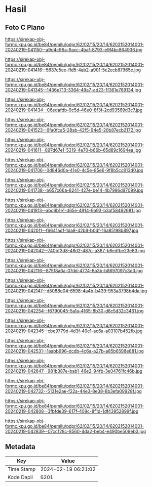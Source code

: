# Hasil

## Foto C Plano

https://sirekap-obj-formc.kpu.go.id/be84/pemilu/pdpr/62/02/15/20/14/6202152014001-20240219-041150--a9d4c96a-9acc-4baf-8793-e9f4bc864936.jpg

https://sirekap-obj-formc.kpu.go.id/be84/pemilu/pdpr/62/02/15/20/14/6202152014001-20240219-041416--5637c5ee-ffd5-4ab2-a901-5c2ecb87965e.jpg

https://sirekap-obj-formc.kpu.go.id/be84/pemilu/pdpr/62/02/15/20/14/6202152014001-20240219-041345--1436e713-3364-49a7-ad23-1f361e769134.jpg

https://sirekap-obj-formc.kpu.go.id/be84/pemilu/pdpr/62/02/15/20/14/6202152014001-20240219-041434--06edafdb-9c5d-46e0-8f3f-2cd93569d3c7.jpg

https://sirekap-obj-formc.kpu.go.id/be84/pemilu/pdpr/62/02/15/20/14/6202152014001-20240219-041523--6fa0fca5-28ab-42f5-94e5-20b87ecb2172.jpg

https://sirekap-obj-formc.kpu.go.id/be84/pemilu/pdpr/62/02/15/20/14/6202152014001-20240219-041611--897d67e1-5319-4e70-b66b-65d89c1694ea.jpg

https://sirekap-obj-formc.kpu.go.id/be84/pemilu/pdpr/62/02/15/20/14/6202152014001-20240219-041706--0d846d0a-41e0-4c5e-85e6-9f8b5cc813d0.jpg

https://sirekap-obj-formc.kpu.go.id/be84/pemilu/pdpr/62/02/15/20/14/6202152014001-20240219-041738--b657c66a-8241-427e-be14-4b7996d97099.jpg

https://sirekap-obj-formc.kpu.go.id/be84/pemilu/pdpr/62/02/15/20/14/6202152014001-20240219-041813--abc6b1e1-d65e-4914-9a93-b3af58462681.jpg

https://sirekap-obj-formc.kpu.go.id/be84/pemilu/pdpr/62/02/15/20/14/6202152014001-20240219-042011--f6641adf-1da9-42b8-b0df-16a85198b897.jpg

https://sirekap-obj-formc.kpu.go.id/be84/pemilu/pdpr/62/02/15/20/14/6202152014001-20240219-042042--740bf3d8-48d2-487c-a387-b6edfbe23e83.jpg

https://sirekap-obj-formc.kpu.go.id/be84/pemilu/pdpr/62/02/15/20/14/6202152014001-20240219-042116--875f8a6a-07dd-4774-8a3b-b8697097c3d3.jpg

https://sirekap-obj-formc.kpu.go.id/be84/pemilu/pdpr/62/02/15/20/14/6202152014001-20240219-042147--d5088e04-6598-4a4b-b439-953a3798b4da.jpg

https://sirekap-obj-formc.kpu.go.id/be84/pemilu/pdpr/62/02/15/20/14/6202152014001-20240219-042254--f6790045-5a1a-4165-8b30-d8c5d32c3461.jpg

https://sirekap-obj-formc.kpu.go.id/be84/pemilu/pdpr/62/02/15/20/14/6202152014001-20240219-042345--cbe9779d-4d3f-40c1-ac6a-a03107b452fb.jpg

https://sirekap-obj-formc.kpu.go.id/be84/pemilu/pdpr/62/02/15/20/14/6202152014001-20240219-042531--1aabb996-dcdb-4c6a-a27b-a85b6598e881.jpg

https://sirekap-obj-formc.kpu.go.id/be84/pemilu/pdpr/62/02/15/20/14/6202152014001-20240219-042647--981b387e-bab1-46e2-94fb-3e04761fc46b.jpg

https://sirekap-obj-formc.kpu.go.id/be84/pemilu/pdpr/62/02/15/20/14/6202152014001-20240219-042732--5131e2ae-f22a-44e3-8e38-8b3efa09928f.jpg

https://sirekap-obj-formc.kpu.go.id/be84/pemilu/pdpr/62/02/15/20/14/6202152014001-20240219-042808--3fbfde39-617f-408c-8f1d-1df43952899f.jpg

https://sirekap-obj-formc.kpu.go.id/be84/pemilu/pdpr/62/02/15/20/14/6202152014001-20240219-042839--07ccf28c-8560-4da2-beb4-e490be509eb3.jpg


## Metadata

| Key        | Value               |
| ---------- | ------------------- |
| Time Stamp | 2024-02-19 06:21:02 |
| Kode Dapil | 6201                |



